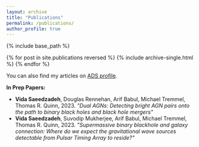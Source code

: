```yaml
---
layout: archive
title: "Publications"
permalink: /publications/
author_profile: true
---
```

{% include base_path %}

{% for post in site.publications reversed %}
  {% include archive-single.html %}
{% endfor %}

<p>You can also find my articles on <a href="https://ui.adsabs.harvard.edu/search/q=author%3A%22Saeedzadeh%2C%20Vida%22&amp;sort=date%20desc%2C%20bibcode%20desc&amp;p_=0">ADS profile</a>.</p>

<p><strong>In Prep Papers:</strong></p>

<ul>
	<li><strong>Vida Saeedzadeh</strong>, Douglas Rennehan, Arif Babul, Michael Tremmel, Thomas R. Quinn, 2023. <em>&quot;Dual AGNs: Detecting bright AGN pairs onto the path to binary black holes and black hole mergers&quot;</em></li>
	<li><strong>Vida Saeedzadeh</strong>, Suvodip Mukherjee, Arif Babul, Michael Tremmel, Thomas R. Quinn, 2023. <em>&quot;Supermassive binary blackhole and galaxy connection: Where do we expect the gravitational wave sources detectable from Pulsar Timing Array to reside?&quot;</em></li>
</ul>
